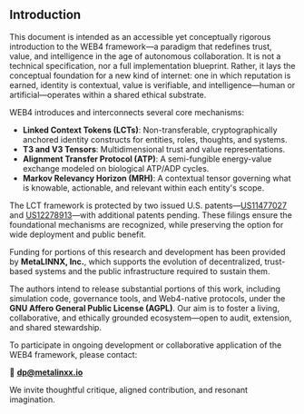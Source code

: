 ## Introduction

This document is intended as an accessible yet conceptually rigorous introduction to the WEB4 framework—a paradigm that redefines trust, value, and intelligence in the age of autonomous collaboration. It is not a technical specification, nor a full implementation blueprint. Rather, it lays the conceptual foundation for a new kind of internet: one in which reputation is earned, identity is contextual, value is verifiable, and intelligence—human or artificial—operates within a shared ethical substrate.

WEB4 introduces and interconnects several core mechanisms:
- **Linked Context Tokens (LCTs)**: Non-transferable, cryptographically anchored identity constructs for entities, roles, thoughts, and systems.
- **T3 and V3 Tensors**: Multidimensional trust and value representations.
- **Alignment Transfer Protocol (ATP)**: A semi-fungible energy-value exchange modeled on biological ATP/ADP cycles.
- **Markov Relevancy Horizon (MRH)**: A contextual tensor governing what is knowable, actionable, and relevant within each entity's scope.

The LCT framework is protected by two issued U.S. patents—[US11477027](https://patents.google.com/patent/US11477027B1) and [US12278913](https://patents.google.com/patent/US12278913B1)—with additional patents pending. These filings ensure the foundational mechanisms are recognized, while preserving the option for wide deployment and public benefit.

Funding for portions of this research and development has been provided by **MetaLINNX, Inc.**, which supports the evolution of decentralized, trust-based systems and the public infrastructure required to sustain them.

The authors intend to release substantial portions of this work, including simulation code, governance tools, and Web4-native protocols, under the **GNU Affero General Public License (AGPL)**. Our aim is to foster a living, collaborative, and ethically grounded ecosystem—open to audit, extension, and shared stewardship.

To participate in ongoing development or collaborative application of the WEB4 framework, please contact:

📩 **dp@metalinxx.io**

We invite thoughtful critique, aligned contribution, and resonant imagination.